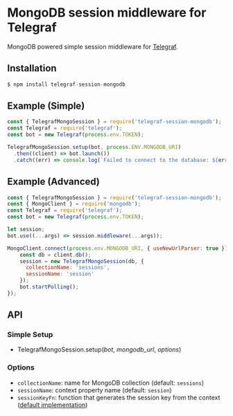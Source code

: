 # MongoDB session middleware for Telegraf

MongoDB powered simple session middleware for [Telegraf](https://github.com/telegraf/telegraf).

## Installation

```js
$ npm install telegraf-session-mongodb
```

## Example (Simple)

```js
const { TelegrafMongoSession } = require('telegraf-session-mongodb');
const Telegraf = require('telegraf');
const bot = new Telegraf(process.env.TOKEN);

TelegrafMongoSession.setup(bot, process.ENV.MONGODB_URI)
  .then((client) => bot.launch())
  .catch((err) => console.log(`Failed to connect to the database: ${err}`));
```

## Example (Advanced)

```js
const { TelegrafMongoSession } = require('telegraf-session-mongodb');
const { MongoClient } = require('mongodb');
const Telegraf = require('telegraf');
const bot = new Telegraf(process.env.TOKEN);

let session;
bot.use((...args) => session.middleware(...args));

MongoClient.connect(process.env.MONGODB_URI, { useNewUrlParser: true }).then((client) => {
    const db = client.db();
    session = new TelegrafMongoSession(db, {
      collectionName: 'sessions',
      sessionName: 'session'
    });
    bot.startPolling();
});
```

## API

### Simple Setup

* TelegrafMongoSession.setup(_bot_, _mongodb\_url_, _options_)

### Options

* `collectionName`: name for MongoDB collection (default: `sessions`)
* `sessionName`: context property name (default: `session`)
* `sessionKeyFn`: function that generates the session key from the context ([default implementation](https://github.com/alexnzarov/telegraf-session-mongodb/blob/legacy/index.js#L21))
